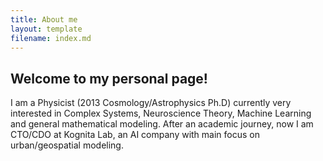 ```yaml
---
title: About me
layout: template
filename: index.md
--- 
```


## Welcome to my personal page!

I am a Physicist (2013 Cosmology/Astrophysics Ph.D) currently very interested in Complex Systems, Neuroscience Theory, Machine Learning and general mathematical modeling. After an academic journey, now I am CTO/CDO at Kognita Lab, an AI company with main focus on urban/geospatial modeling.